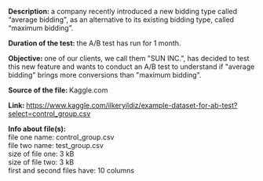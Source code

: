 <p><b>Description: </b>a company recently introduced a new bidding type called “average bidding", as an alternative to its existing bidding type, called “maximum bidding”. <br />

<b>Duration of the test: </b>the A/B test has run for 1 month.<br />

<b>Objective: </b>one of our clients, we call them "SUN INC.", has decided to test this new feature and wants to conduct an A/B test to understand if "average bidding" brings more conversions than "maximum bidding".<br />

<b>Source of the file: </b>Kaggle.com<br />

<b>Link: </b>https://www.kaggle.com/ilkeryildiz/example-dataset-for-ab-test?select=control_group.csv<br />

<b>Info about file(s): </b><br />
file one name: control_group.csv<br />
file two name: test_group.csv <br />
size of file one: 3 kB<br />
size of file two: 3 kB<br />
first and second files have: 10 columns<br />
</p>